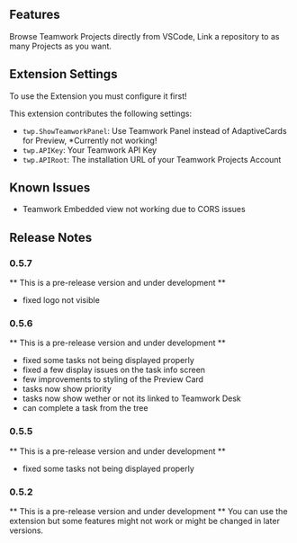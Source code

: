 ## Features
Browse Teamwork Projects directly from VSCode, Link a repository to as many Projects as you want. 

## Extension Settings

To use the Extension you must configure it first!

This extension contributes the following settings:

* `twp.ShowTeamworkPanel`: Use Teamwork Panel instead of AdaptiveCards for Preview, *Currently not working!
* `twp.APIKey`: Your Teamwork API Key
* `twp.APIRoot`: The installation URL of your Teamwork Projects Account

## Known Issues
* Teamwork Embedded view not working due to CORS issues

## Release Notes
### 0.5.7
** This is a pre-release version and under development **
* fixed logo not visible

### 0.5.6
** This is a pre-release version and under development **
* fixed some tasks not being displayed properly
* fixed a few display issues on the task info screen
* few improvements to styling of the Preview Card
* tasks now show priority
* tasks now show wether or not its linked to Teamwork Desk
* can complete a task from the tree

### 0.5.5
** This is a pre-release version and under development **
* fixed some tasks not being displayed properly

### 0.5.2

** This is a pre-release version and under development **
You can use the extension but some features might not work or might be changed in later versions. 


